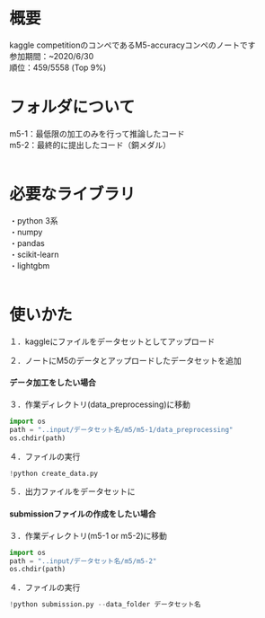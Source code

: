 # 概要
kaggle competitionのコンペであるM5-accuracyコンペのノートです  
参加期間：~2020/6/30  
順位：459/5558 (Top 9%)
</br>  

# フォルダについて  
m5-1：最低限の加工のみを行って推論したコード  
m5-2：最終的に提出したコード（銅メダル）  
</br>  

# 必要なライブラリ  
・python 3系  
・numpy  
・pandas  
・scikit-learn  
・lightgbm  
</br>  

# 使いかた 
１．kaggleにファイルをデータセットとしてアップロード  

２．ノートにM5のデータとアップロードしたデータセットを追加
  
#### データ加工をしたい場合  
３．作業ディレクトリ(data_preprocessing)に移動  
```py
import os  
path = "..input/データセット名/m5/m5-1/data_preprocessing"  
os.chdir(path)
```

４．ファイルの実行  
```py
!python create_data.py  
```

５．出力ファイルをデータセットに
  
#### submissionファイルの作成をしたい場合  
３．作業ディレクトリ(m5-1 or m5-2)に移動  
```py
import os
path = "..input/データセット名/m5/m5-2"
os.chdir(path)
```

４．ファイルの実行  
```py
!python submission.py --data_folder データセット名
```